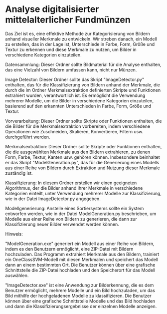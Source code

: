 # Analyse digitalisierter mittelalterlicher Fundmünzen

Das Ziel ist es, eine effektive Methode zur Kategorisierung von Bildern anhand visueller Merkmale zu entwickeln. Wir streben danach, ein Modell zu erstellen, das in der Lage ist, Unterschiede in Farbe, Form, Größe und Textur zu erkennen und diese Merkmale zu nutzen, um Bilder in verschiedene Kategorien einzuteilen.

Datensammlung: 
Dieser Ordner sollte Bildmaterial für die Analyse enthalten, das eine Vielzahl von Bildern umfassen kann, nicht nur Münzen.

Image Detector:
Dieser Ordner sollte das Skript "ImageDetector.py" enthalten, das für die Klassifizierung von Bildern anhand der Merkmale, die durch die im Ordner Merkmalsextraktion definierten Skripte und Funktionen extrahiert wurden, verantwortlich ist. Es ermöglicht die Verwendung mehrerer Modelle, um die Bilder in verschiedene Kategorien einzuteilen, basierend auf den erkannten Unterschieden in Farbe, Form, Größe und Textur.

Vorverarbeitung: 
Dieser Ordner sollte Skripte oder Funktionen enthalten, die die Bilder für die Merkmalsextraktion vorbereiten, indem verschiedene Operationen wie Zuschneiden, Skalieren, Konvertieren, Filtern usw. durchgeführt werden.

Merkmalsextraktion: 
Dieser Ordner sollte Skripte oder Funktionen enthalten, die die ausgewählten Merkmale aus den Bildern extrahieren, zu denen Form, Farbe, Textur, Kanten usw. gehören können. Insbesondere beinhaltet er das Skript "ModelGeneration.py", das für die Generierung eines Modells aus einer Reihe von Bildern durch Extraktion und Nutzung dieser Merkmale zuständig ist.

Klassifizierung: 
In diesem Ordner erstellen wir einen geeigneten Algorithmus, der die Bilder anhand ihrer Merkmale in verschiedene Kategorien einteilt, unter Verwendung mehrerer Modelle zur Klassifizierung, wie in der Datei ImageDetector.py angegeben.

Modellgenerierung: 
Anstelle eines Sortiersystems sollte ein System entworfen werden, wie in der Datei ModelGeneration.py beschrieben, um Modelle aus einer Reihe von Bildern zu generieren, die dann zur Klassifizierung neuer Bilder verwendet werden können.



Hinweis:

"ModelGeneration.exe" generiert ein Modell aus einer Reihe von Bildern, indem es den Benutzern ermöglicht, eine ZIP-Datei mit Bildern hochzuladen. Das Programm extrahiert Merkmale aus den Bildern, trainiert ein OneClassSVM-Modell mit diesen Merkmalen und speichert das Modell dann an einem bestimmten Ort. Die Benutzer können über eine grafische Schnittstelle die ZIP-Datei hochladen und den Speicherort für das Modell auswählen.

"ImageDetector.exe" ist eine Anwendung zur Bilderkennung, die es dem Benutzer ermöglicht, mehrere Modelle und ein Bild hochzuladen, um das Bild mithilfe der hochgeladenen Modelle zu klassifizieren. Die Benutzer können über eine grafische Schnittstelle Modelle und das Bild hochladen und dann die Klassifizierungsergebnisse der einzelnen Modelle anzeigen.

